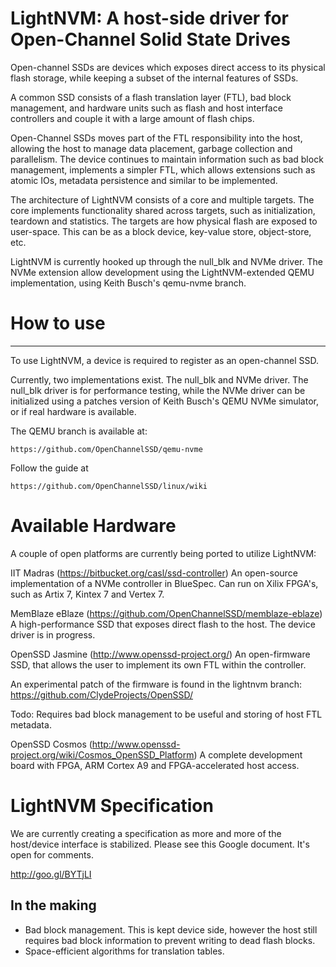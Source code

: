 # LightNVM: A host-side driver for Open-Channel Solid State Drives

Open-channel SSDs are devices which exposes direct access to its physical
flash storage, while keeping a subset of the internal features of SSDs.

A common SSD consists of a flash translation layer (FTL), bad block
management, and hardware units such as flash and host
interface controllers and couple it with a large amount of flash chips.

Open-Channel SSDs moves part of the FTL responsibility into the host, allowing
the host to manage data placement, garbage collection and parallelism. The
device continues to maintain information such as bad block management, implements
a simpler FTL, which allows extensions such as atomic IOs, metadata
persistence and similar to be implemented.

The architecture of LightNVM consists of a core and multiple targets. The core
implements functionality shared across targets, such as initialization, teardown
and statistics. The targets are how physical flash are
exposed to user-space. This can be as a block device, key-value store,
object-store, etc.

LightNVM is currently hooked up through the null_blk and NVMe driver. The NVMe
extension allow development using the LightNVM-extended QEMU implementation,
using Keith Busch's qemu-nvme branch.

# How to use
-------------

To use LightNVM, a device is required to register as an open-channel SSD.

Currently, two implementations exist. The null_blk and NVMe driver. The
null_blk driver is for performance testing, while the NVMe driver can be
initialized using a patches version of Keith Busch's QEMU NVMe simulator, or if
real hardware is available.

The QEMU branch is available at:

    https://github.com/OpenChannelSSD/qemu-nvme

Follow the guide at

    https://github.com/OpenChannelSSD/linux/wiki

# Available Hardware

A couple of open platforms are currently being ported to utilize LightNVM:

 IIT Madras (https://bitbucket.org/casl/ssd-controller)
   An open-source implementation of a NVMe controller in BlueSpec. Can run on
   Xilix FPGA's, such as Artix 7, Kintex 7 and Vertex 7.

 MemBlaze eBlaze (https://github.com/OpenChannelSSD/memblaze-eblaze)
   A high-performance SSD that exposes direct flash to the host. The device driver is in progress. 

 OpenSSD Jasmine (http://www.openssd-project.org/)
   An open-firmware SSD, that allows the user to implement its own FTL within
   the controller.

   An experimental patch of the firmware is found in the lightnvm branch:
     https://github.com/ClydeProjects/OpenSSD/

   Todo: Requires bad block management to be useful and storing of host FTL
   metadata.

 OpenSSD Cosmos (http://www.openssd-project.org/wiki/Cosmos_OpenSSD_Platform)
   A complete development board with FPGA, ARM Cortex A9 and FPGA-accelerated
   host access.

# LightNVM Specification

We are currently creating a specification as more and more of the
host/device interface is stabilized. Please see this Google document. It's open
for comments.

  http://goo.gl/BYTjLI

In the making
-------------

 * Bad block management. This is kept device side, however the host still
   requires bad block information to prevent writing to dead flash blocks.
 * Space-efficient algorithms for translation tables.



